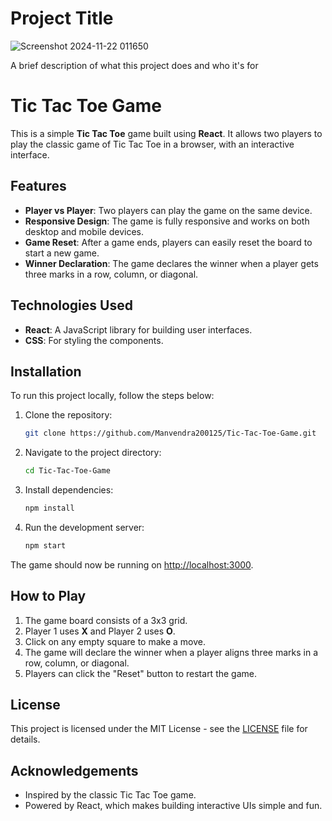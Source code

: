 
# Project Title
![Screenshot 2024-11-22 011650](https://github.com/user-attachments/assets/248321f9-fae5-4de1-bdbe-07755c643882)


A brief description of what this project does and who it's for

# Tic Tac Toe Game

This is a simple **Tic Tac Toe** game built using **React**. It allows two players to play the classic game of Tic Tac Toe in a browser, with an interactive interface.

## Features

- **Player vs Player**: Two players can play the game on the same device.
- **Responsive Design**: The game is fully responsive and works on both desktop and mobile devices.
- **Game Reset**: After a game ends, players can easily reset the board to start a new game.
- **Winner Declaration**: The game declares the winner when a player gets three marks in a row, column, or diagonal.



## Technologies Used

- **React**: A JavaScript library for building user interfaces.
- **CSS**: For styling the components.

## Installation

To run this project locally, follow the steps below:

1. Clone the repository:
    ```bash
    git clone https://github.com/Manvendra200125/Tic-Tac-Toe-Game.git
    ```
2. Navigate to the project directory:
    ```bash
    cd Tic-Tac-Toe-Game
    ```
3. Install dependencies:
    ```bash
    npm install
    ```
4. Run the development server:
    ```bash
    npm start
    ```

The game should now be running on [http://localhost:3000](http://localhost:5173/).

## How to Play

1. The game board consists of a 3x3 grid.
2. Player 1 uses **X** and Player 2 uses **O**.
3. Click on any empty square to make a move.
4. The game will declare the winner when a player aligns three marks in a row, column, or diagonal.
5. Players can click the "Reset" button to restart the game.

## License

This project is licensed under the MIT License - see the [LICENSE](LICENSE) file for details.

## Acknowledgements

- Inspired by the classic Tic Tac Toe game.
- Powered by React, which makes building interactive UIs simple and fun.

